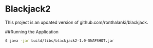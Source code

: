 # Blackjack2

This project is an updated version of github.com/ronthalanki/blackjack.

##Running the Application

```bash
$ java -jar build/libs/blackjack2-1.0-SNAPSHOT.jar
```

